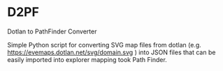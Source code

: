 # D2PF
Dotlan to  PathFinder Converter 

Simple Python script for converting SVG map files from dotlan (e.g. https://evemaps.dotlan.net/svg/domain.svg )  into JSON files that can be easily imported into explorer mapping took Path Finder.
